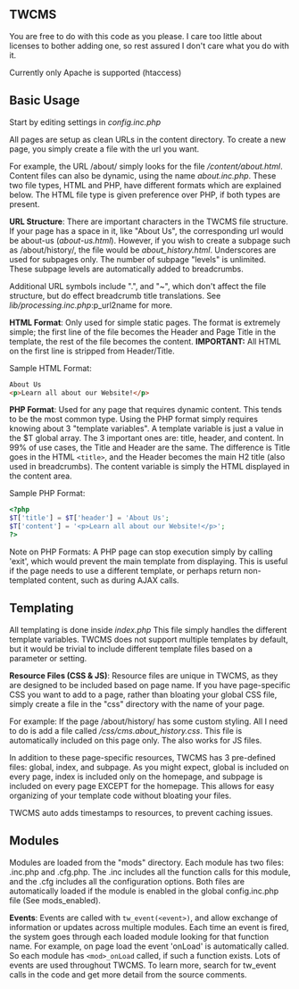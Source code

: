 TWCMS
------------

You are free to do with this code as you please.
I care too little about licenses to bother adding one,
so rest assured I don't care what you do with it.

Currently only Apache is supported (htaccess)

Basic Usage
-------------

Start by editing settings in *config.inc.php*

All pages are setup as clean URLs in the content directory.
To create a new page, you simply create a file with the url you want.

For example, the URL /about/ simply looks for the file */content/about.html*.
Content files can also be dynamic, using the name *about.inc.php*.
These two file types, HTML and PHP, have different formats which are explained
below. The HTML file type is given preference over PHP, if both types are
present.

**URL Structure**: There are important characters in the TWCMS file structure. If
your page has a space in it, like "About Us", the corresponding url would be
about-us (*about-us.html*). However, if you wish to create a subpage such as
/about/history/, the file would be *about_history.html*. Underscores are used for
subpages only. The number of subpage "levels" is unlimited. These subpage
levels are automatically added to breadcrumbs.

Additional URL symbols include ".", and "~", which don't affect the file
structure, but do effect breadcrumb title translations.
See *lib/processing.inc.php*:p_url2name for more.

**HTML Format**: Only used for simple static pages. The format is extremely
simple; the first line of the file becomes the Header and Page Title in the
template, the rest of the file becomes the content.
**IMPORTANT:** All HTML on the first line is stripped from Header/Title.

Sample HTML Format:
```html
About Us
<p>Learn all about our Website!</p>
```

**PHP Format**: Used for any page that requires dynamic content. This tends to be
the most common type. Using the PHP format simply requires knowing about
3 "template variables". A template variable is just a value in the $T global
array. The 3 important ones are: title, header, and content. In 99% of use cases,
the Title and Header are the same. The difference is Title goes in the HTML
`<title>`, and the Header becomes the main H2 title (also used in breadcrumbs).
The content variable is simply the HTML displayed in the content area.

Sample PHP Format:

```php
<?php
$T['title'] = $T['header'] = 'About Us';
$T['content'] = '<p>Learn all about our Website!</p>';
?>
```

Note on PHP Formats:
A PHP page can stop execution simply by calling 'exit', which would prevent
the main template from displaying. This is useful if the page needs to use a
different template, or perhaps return non-templated content, such as
during AJAX calls.

Templating
-------------

All templating is done inside *index.php*
This file simply handles the different template variables. TWCMS
does not support multiple templates by default, but it would be
trivial to include different template files based on a parameter or setting.

**Resource Files (CSS & JS)**: Resource files are unique in TWCMS, as they are
designed to be included based on page name. If you have page-specific CSS you
want to add to a page, rather than bloating your global CSS file, simply create
a file in the "css" directory with the name of your page.

For example: If the page /about/history/ has some custom styling. All I need to do
is add a file called */css/cms.about_history.css*. This file is automatically
included on this page only. The also works for JS files.

In addition to these page-specific resources, TWCMS has 3 pre-defined files:
global, index, and subpage. As you might expect, global is included on every
page, index is included only on the homepage, and subpage is included on every
page EXCEPT for the homepage. This allows for easy organizing of your template
code without bloating your files.

TWCMS auto adds timestamps to resources, to prevent caching issues.


Modules
-------------

Modules are loaded from the "mods" directory. Each module has two files:
.inc.php and .cfg.php. The .inc includes all the function calls for this
module, and the .cfg includes all the configuration options. Both files are
automatically loaded if the module is enabled in the global config.inc.php file
(See mods_enabled).

**Events**: Events are called with `tw_event(<event>)`, and allow exchange of
information or updates across multiple modules. Each time an event is fired,
the system goes through each loaded module looking for that function name. For
example, on page load the event 'onLoad' is automatically called. So each module
has `<mod>_onLoad` called, if such a function exists. Lots of events are used
throughout TWCMS. To learn more, search for tw_event calls in the code and get
more detail from the source comments.
